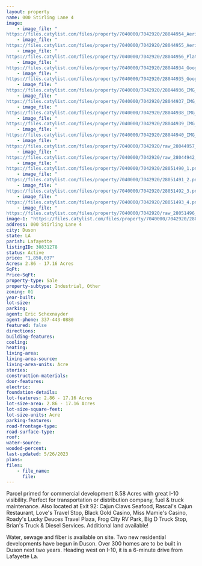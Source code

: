 ```yaml
---
layout: property
name: 000 Stirling Lane 4
image:
    - image_file: "https://files.catylist.com/files/property/7040000/7042920/28044954_Aerial_2___000_Stirling_Ln_4_Andre___Eric.png"
    - image_file: "https://files.catylist.com/files/property/7040000/7042920/28044955_Aerial_3___000_Stirling_Ln_4_Andre___Eric.png"
    - image_file: "https://files.catylist.com/files/property/7040000/7042920/28044956_Plat___000_Stirling_Ln_4_Andre___Eric.pdf.png"
    - image_file: "https://files.catylist.com/files/property/7040000/7042920/28044934_Google_Earth___000_Stirling_Ln___Eric.jpg"
    - image_file: "https://files.catylist.com/files/property/7040000/7042920/28044935_Google_Map___000_Stirling_Ln___Eric.png"
    - image_file: "https://files.catylist.com/files/property/7040000/7042920/28044936_IMG_7051.jpg"
    - image_file: "https://files.catylist.com/files/property/7040000/7042920/28044937_IMG_7064.jpg"
    - image_file: "https://files.catylist.com/files/property/7040000/7042920/28044938_IMG_7053.jpg"
    - image_file: "https://files.catylist.com/files/property/7040000/7042920/28044939_IMG_7062.jpg"
    - image_file: "https://files.catylist.com/files/property/7040000/7042920/28044940_IMG_7060.jpg"
    - image_file: "https://files.catylist.com/files/property/7040000/7042920/raw_28044957_Plat___000_Stirling_Ln_4_Andre___Eric.pdf.pdf"
    - image_file: "https://files.catylist.com/files/property/7040000/7042920/raw_28044942_Flood___000_Stirling_Ln_1_Stennie__Eric.pdf"
    - image_file: "https://files.catylist.com/files/property/7040000/7042920/28051490_1.png"
    - image_file: "https://files.catylist.com/files/property/7040000/7042920/28051491_2.png"
    - image_file: "https://files.catylist.com/files/property/7040000/7042920/28051492_3.png"
    - image_file: "https://files.catylist.com/files/property/7040000/7042920/28051493_4.png"
    - image_file: "https://files.catylist.com/files/property/7040000/7042920/raw_28051496_Flyer___000_Stirling_Ln_1___EricFinal.pdf"
image-1: "https://files.catylist.com/files/property/7040000/7042920/28044953_Aerial_1___000_Stirling_Ln_4_Andre__Eric.png"
address: 000 Stirling Lane 4
city: Duson
state: LA
parish: Lafayette
listingID: 30831278
status: Active
price: "1,850,037"
Acres: 2.86 - 17.16 Acres
SqFt:
Price-SqFt:
property-type: Sale
property-subtype: Industrial, Other
zoning: 01
year-built:
lot-size:
parking:
agent: Eric Schexnayder
agent-phone: 337-443-0880
featured: false
directions:
building-features:
cooling:
heating:
living-area:
living-area-source:
living-area-units: Acre
stories:
construction-materials:
door-features:
electric:
foundation-details:
lot-features: 2.86 - 17.16 Acres
lot-size-area: 2.86 - 17.16 Acres
lot-size-square-feet:
lot-size-units: Acre
parking-features:
road-frontage-type:
road-surface-type:
roof:
water-source:
wooded-percent:
last-updated: 5/26/2023
plans:
files:
    - file_name:
      file:
---
```

Parcel primed for commercial development 8.58 Acres with great I-10 visibility. Perfect for transportation or distribution company, fuel &amp; truck maintenance. Also located at Exit 92: Cajun Claws Seafood, Rascal's Cajun Restaurant, Love's Travel Stop, Black Gold Casino, Miss Mamie's Casino, Roady's Lucky Deuces Travel Plaza, Frog City RV Park, Big D Truck Stop, Brian's Truck &amp; Diesel Services. Additional land available!Water, sewage and fiber is available on site.Two new residential developments have begun in Duson.Over 300 homes are to be built in Duson next two years.Heading west on I-10, it is a 6-minute drive from Lafayette La.
